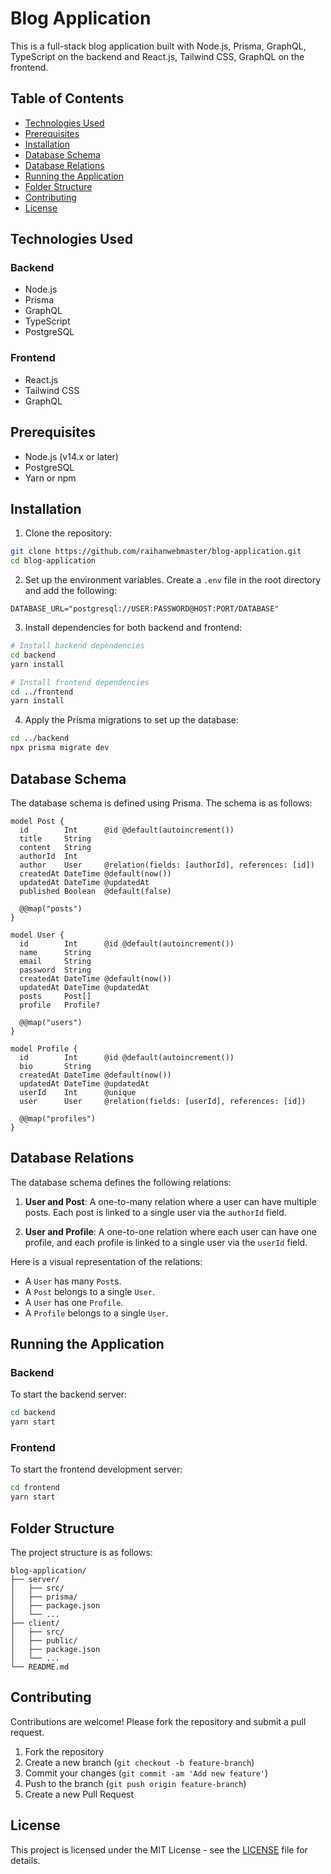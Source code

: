
# Blog Application

This is a full-stack blog application built with Node.js, Prisma, GraphQL, TypeScript on the backend and React.js, Tailwind CSS, GraphQL on the frontend.

## Table of Contents

- [Technologies Used](#technologies-used)
- [Prerequisites](#prerequisites)
- [Installation](#installation)
- [Database Schema](#database-schema)
- [Database Relations](#database-relations)
- [Running the Application](#running-the-application)
- [Folder Structure](#folder-structure)
- [Contributing](#contributing)
- [License](#license)

## Technologies Used

### Backend

- Node.js
- Prisma
- GraphQL
- TypeScript
- PostgreSQL

### Frontend

- React.js
- Tailwind CSS
- GraphQL

## Prerequisites

- Node.js (v14.x or later)
- PostgreSQL
- Yarn or npm

## Installation

1. Clone the repository:

```bash
git clone https://github.com/raihanwebmaster/blog-application.git
cd blog-application
```

2. Set up the environment variables. Create a `.env` file in the root directory and add the following:

```env
DATABASE_URL="postgresql://USER:PASSWORD@HOST:PORT/DATABASE"
```

3. Install dependencies for both backend and frontend:

```bash
# Install backend dependencies
cd backend
yarn install

# Install frontend dependencies
cd ../frontend
yarn install
```

4. Apply the Prisma migrations to set up the database:

```bash
cd ../backend
npx prisma migrate dev
```

## Database Schema

The database schema is defined using Prisma. The schema is as follows:

```prisma
model Post {
  id        Int      @id @default(autoincrement())
  title     String
  content   String
  authorId  Int
  author    User     @relation(fields: [authorId], references: [id])
  createdAt DateTime @default(now())
  updatedAt DateTime @updatedAt
  published Boolean  @default(false)

  @@map("posts")
}

model User {
  id        Int      @id @default(autoincrement())
  name      String
  email     String
  password  String
  createdAt DateTime @default(now())
  updatedAt DateTime @updatedAt
  posts     Post[]
  profile   Profile?

  @@map("users")
}

model Profile {
  id        Int      @id @default(autoincrement())
  bio       String
  createdAt DateTime @default(now())
  updatedAt DateTime @updatedAt
  userId    Int      @unique
  user      User     @relation(fields: [userId], references: [id])

  @@map("profiles")
}
```

## Database Relations

The database schema defines the following relations:

1. **User and Post**: A one-to-many relation where a user can have multiple posts. Each post is linked to a single user via the `authorId` field.

2. **User and Profile**: A one-to-one relation where each user can have one profile, and each profile is linked to a single user via the `userId` field.

Here is a visual representation of the relations:

- A `User` has many `Post`s.
- A `Post` belongs to a single `User`.
- A `User` has one `Profile`.
- A `Profile` belongs to a single `User`.

## Running the Application

### Backend

To start the backend server:

```bash
cd backend
yarn start
```

### Frontend

To start the frontend development server:

```bash
cd frontend
yarn start
```

## Folder Structure

The project structure is as follows:

```
blog-application/
├── server/
│   ├── src/
│   ├── prisma/
│   ├── package.json
│   └── ...
├── client/
│   ├── src/
│   ├── public/
│   ├── package.json
│   └── ...
└── README.md
```

## Contributing

Contributions are welcome! Please fork the repository and submit a pull request.

1. Fork the repository
2. Create a new branch (`git checkout -b feature-branch`)
3. Commit your changes (`git commit -am 'Add new feature'`)
4. Push to the branch (`git push origin feature-branch`)
5. Create a new Pull Request

## License

This project is licensed under the MIT License - see the [LICENSE](LICENSE) file for details.

